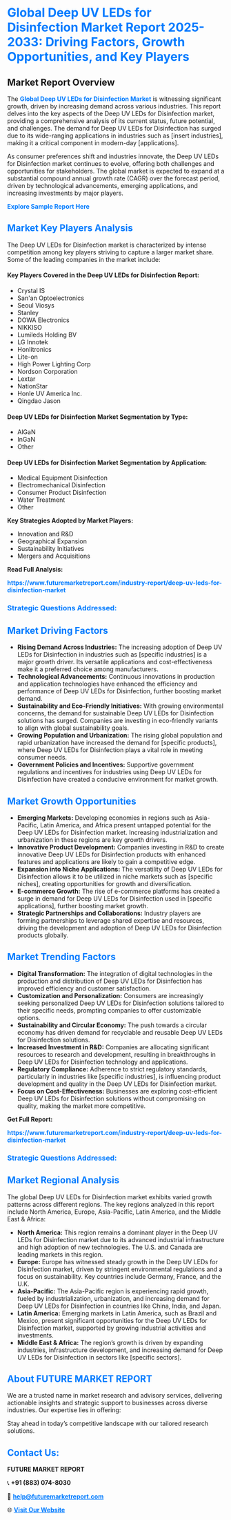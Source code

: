 <h1 style="color: #007BFF;">Global Deep UV LEDs for Disinfection Market Report 2025-2033: Driving Factors, Growth Opportunities, and Key Players</h1>

<section id="overview">
<h2>Market Report Overview</h2>
<p>The <a href="https://www.futuremarketreport.com/industry-report/deep-uv-leds-for-disinfection-market" style="color: #007BFF; text-decoration: none;"><strong>Global Deep UV LEDs for Disinfection Market</strong></a> is witnessing significant growth, driven by increasing demand across various industries. This report delves into the key aspects of the Deep UV LEDs for Disinfection market, providing a comprehensive analysis of its current status, future potential, and challenges. The demand for Deep UV LEDs for Disinfection has surged due to its wide-ranging applications in industries such as [insert industries], making it a critical component in modern-day [applications].</p>
<p>As consumer preferences shift and industries innovate, the Deep UV LEDs for Disinfection market continues to evolve, offering both challenges and opportunities for stakeholders. The global market is expected to expand at a substantial compound annual growth rate (CAGR) over the forecast period, driven by technological advancements, emerging applications, and increasing investments by major players.</p>
</section>

<section id="overview">
<p><a href="https://www.futuremarketreport.com/request-sample/reportId=81442" style="color: #007BFF; text-decoration: none;"><strong>Explore Sample Report Here</strong></a></p>
</section>

<section id="key-players">
<h2 style="color: #007BFF;">Market Key Players Analysis</h2>
<p>The Deep UV LEDs for Disinfection market is characterized by intense competition among key players striving to capture a larger market share. Some of the leading companies in the market include:</p>
<h4>Key Players Covered in the Deep UV LEDs for Disinfection Report:</h4>
<ul><li>Crystal IS</li><li>San&#039;an Optoelectronics</li><li>Seoul Viosys</li><li>Stanley</li><li>DOWA Electronics</li><li>NIKKISO</li><li>Lumileds Holding BV</li><li>LG Innotek</li><li>Honlitronics</li><li>Lite-on</li><li>High Power Lighting Corp</li><li>Nordson Corporation</li><li>Lextar</li><li>NationStar</li><li>Honle UV America Inc.</li><li>Qingdao Jason</li></ul>
<h4>Deep UV LEDs for Disinfection Market Segmentation by Type:</h4>
<ul><li>AlGaN</li><li>InGaN</li><li>Other</li></ul>

<h4>Deep UV LEDs for Disinfection Market Segmentation by Application:</h4>
<ul><li>Medical Equipment Disinfection</li><li>Electromechanical Disinfection</li><li>Consumer Product Disinfection</li><li>Water Treatment</li><li>Other</li></ul>
<p><strong>Key Strategies Adopted by Market Players:</strong></p>
<ul>
<li>Innovation and R&D</li>
<li>Geographical Expansion</li>
<li>Sustainability Initiatives</li>
<li>Mergers and Acquisitions</li>
</ul>
</section>

<section>
<p><strong>Read Full Analysis: </strong></p><a href="https://www.futuremarketreport.com/industry-report/deep-uv-leds-for-disinfection-market" style="color: #007BFF; text-decoration: none;"><strong>https://www.futuremarketreport.com/industry-report/deep-uv-leds-for-disinfection-market</strong></a>
<h3 style="color: #007BFF;">Strategic Questions Addressed:</h3>
</section>

<section id="driving-factors">
<h2 style="color: #007BFF;">Market Driving Factors</h2>
<ul>
<li><strong>Rising Demand Across Industries:</strong> The increasing adoption of Deep UV LEDs for Disinfection in industries such as [specific industries] is a major growth driver. Its versatile applications and cost-effectiveness make it a preferred choice among manufacturers.</li>
<li><strong>Technological Advancements:</strong> Continuous innovations in production and application technologies have enhanced the efficiency and performance of Deep UV LEDs for Disinfection, further boosting market demand.</li>
<li><strong>Sustainability and Eco-Friendly Initiatives:</strong> With growing environmental concerns, the demand for sustainable Deep UV LEDs for Disinfection solutions has surged. Companies are investing in eco-friendly variants to align with global sustainability goals.</li>
<li><strong>Growing Population and Urbanization:</strong> The rising global population and rapid urbanization have increased the demand for [specific products], where Deep UV LEDs for Disinfection plays a vital role in meeting consumer needs.</li>
<li><strong>Government Policies and Incentives:</strong> Supportive government regulations and incentives for industries using Deep UV LEDs for Disinfection have created a conducive environment for market growth.</li>
</ul>
</section>

<section id="growth-opportunities">
<h2 style="color: #007BFF;">Market Growth Opportunities</h2>
<ul>
<li><strong>Emerging Markets:</strong> Developing economies in regions such as Asia-Pacific, Latin America, and Africa present untapped potential for the Deep UV LEDs for Disinfection market. Increasing industrialization and urbanization in these regions are key growth drivers.</li>
<li><strong>Innovative Product Development:</strong> Companies investing in R&D to create innovative Deep UV LEDs for Disinfection products with enhanced features and applications are likely to gain a competitive edge.</li>
<li><strong>Expansion into Niche Applications:</strong> The versatility of Deep UV LEDs for Disinfection allows it to be utilized in niche markets such as [specific niches], creating opportunities for growth and diversification.</li>
<li><strong>E-commerce Growth:</strong> The rise of e-commerce platforms has created a surge in demand for Deep UV LEDs for Disinfection used in [specific applications], further boosting market growth.</li>
<li><strong>Strategic Partnerships and Collaborations:</strong> Industry players are forming partnerships to leverage shared expertise and resources, driving the development and adoption of Deep UV LEDs for Disinfection products globally.</li>
</ul>
</section>

<section id="trending-factors">
<h2 style="color: #007BFF;">Market Trending Factors</h2>
<ul>
<li><strong>Digital Transformation:</strong> The integration of digital technologies in the production and distribution of Deep UV LEDs for Disinfection has improved efficiency and customer satisfaction.</li>
<li><strong>Customization and Personalization:</strong> Consumers are increasingly seeking personalized Deep UV LEDs for Disinfection solutions tailored to their specific needs, prompting companies to offer customizable options.</li>
<li><strong>Sustainability and Circular Economy:</strong> The push towards a circular economy has driven demand for recyclable and reusable Deep UV LEDs for Disinfection solutions.</li>
<li><strong>Increased Investment in R&D:</strong> Companies are allocating significant resources to research and development, resulting in breakthroughs in Deep UV LEDs for Disinfection technology and applications.</li>
<li><strong>Regulatory Compliance:</strong> Adherence to strict regulatory standards, particularly in industries like [specific industries], is influencing product development and quality in the Deep UV LEDs for Disinfection market.</li>
<li><strong>Focus on Cost-Effectiveness:</strong> Businesses are exploring cost-efficient Deep UV LEDs for Disinfection solutions without compromising on quality, making the market more competitive.</li>
</ul>
</section>

<section>
<p><strong>Get Full Report: </strong></p><a href="https://www.futuremarketreport.com/industry-report/deep-uv-leds-for-disinfection-market" style="color: #007BFF; text-decoration: none;"><strong>https://www.futuremarketreport.com/industry-report/deep-uv-leds-for-disinfection-market</strong></a>
<h3 style="color: #007BFF;">Strategic Questions Addressed:</h3>
</section>


<section id="regional-analysis">
<h2 style="color: #007BFF;">Market Regional Analysis</h2>
<p>The global Deep UV LEDs for Disinfection market exhibits varied growth patterns across different regions. The key regions analyzed in this report include North America, Europe, Asia-Pacific, Latin America, and the Middle East & Africa:</p>
<ul>
<li><strong>North America:</strong> This region remains a dominant player in the Deep UV LEDs for Disinfection market due to its advanced industrial infrastructure and high adoption of new technologies. The U.S. and Canada are leading markets in this region.</li>
<li><strong>Europe:</strong> Europe has witnessed steady growth in the Deep UV LEDs for Disinfection market, driven by stringent environmental regulations and a focus on sustainability. Key countries include Germany, France, and the U.K.</li>
<li><strong>Asia-Pacific:</strong> The Asia-Pacific region is experiencing rapid growth, fueled by industrialization, urbanization, and increasing demand for Deep UV LEDs for Disinfection in countries like China, India, and Japan.</li>
<li><strong>Latin America:</strong> Emerging markets in Latin America, such as Brazil and Mexico, present significant opportunities for the Deep UV LEDs for Disinfection market, supported by growing industrial activities and investments.</li>
<li><strong>Middle East & Africa:</strong> The region’s growth is driven by expanding industries, infrastructure development, and increasing demand for Deep UV LEDs for Disinfection in sectors like [specific sectors].</li>
</ul>
</section>

<footer>
<h2 style="color: #007BFF;">About FUTURE MARKET REPORT</h2>
<p>We are a trusted name in market research and advisory services, delivering actionable insights and strategic support to businesses across diverse industries. Our expertise lies in offering:</p>

<p>Stay ahead in today’s competitive landscape with our tailored research solutions.</p>

<h2 style="color: #007BFF;">Contact Us:</h2>
<p><strong>FUTURE MARKET REPORT</strong></p>
<p>📞 <strong>+91 (883) 074-8030</strong></p>
<p>📧 <strong><a href="mailto:help@futuremarketreport.com" style="color: #007BFF;">help@futuremarketreport.com</a></strong></p>
<p>🌐 <strong><a href="https://www.futuremarketreport.com/" style="color: #007BFF;">Visit Our Website</a></strong></p>
</footer>